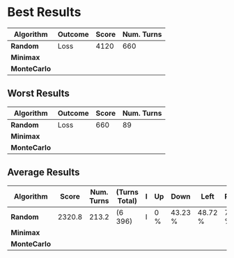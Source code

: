 # Best Results
| Algorithm   | Outcome | Score | Num. Turns  |
| --- | --- | --- | --- |
| **Random**      | Loss | 4120 | 660 | 
| **Minimax**     |
| **MonteCarlo**  |

## Worst Results
| Algorithm   | Outcome | Score | Num. Turns  |
| --- | --- | --- | --- |
| **Random**      | Loss | 660 | 89 |
| **Minimax**     |
| **MonteCarlo**  |

## Average Results
| Algorithm   | Score | Num. Turns | (Turns Total) | I | Up | Down | Left | Right |
| --- | --- | --- | --- | --- | --- | --- | --- | --- |
| **Random**      | 2320.8 | 213.2 | (6 396) | I | 0 % | 43.23 % | 48.72 % | 7.58 % |
| **Minimax**     |
| **MonteCarlo**  |
